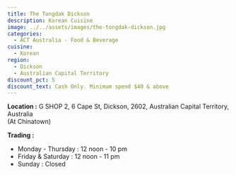 ```yaml
---
title: The Tongdak Dickson
description: Korean Cuisine
image: ../../assets/images/the-tongdak-dickson.jpg
categories:
  - ACT Australia - Food & Beverage
cuisine:
  - Korean
region:
  - Dickson
  - Australian Capital Territory
discount_pct: 5
discount_text: Cash Only. Minimum spend $40 & above
---
```

**Location :** G SHOP 2, 6 Cape St, Dickson, 2602, Australian Capital Territory, Australia\
(At Chinatown)

**Trading :** 

* Monday - Thursday : 12 noon - 10 pm
* Friday & Saturday : 12 noon - 11 pm
* Sunday : Closed
